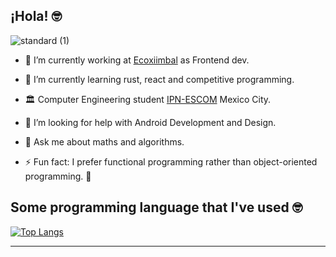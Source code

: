 

## ¡Hola! 🤓

![standard (1)](https://user-images.githubusercontent.com/88689761/204424127-cef90931-46e7-424a-80b7-300fb0bed257.gif)


- 🔭 I’m currently working at [Ecoxiimbal](https://www.facebook.com/ecoxiinbalconsultoria) as Frontend dev. 
- 🌱 I’m currently learning rust, react and competitive programming.
- 🏛 Computer Engineering student [IPN-ESCOM](https://www.escom.ipn.mx/) Mexico City.
- 🤔 I’m looking for help with Android Development and Design.
- 💬 Ask me about maths and algorithms.


- ⚡ Fun fact: I prefer functional programming rather than object-oriented programming. 🤭

## Some programming language that I've used 🤓

[![Top Langs](https://github-readme-stats.vercel.app/api/top-langs/?username=Jose-Costa-M&layout=compact&langs_count=8)](https://github.com/anuraghazra/github-readme-stats)


---

